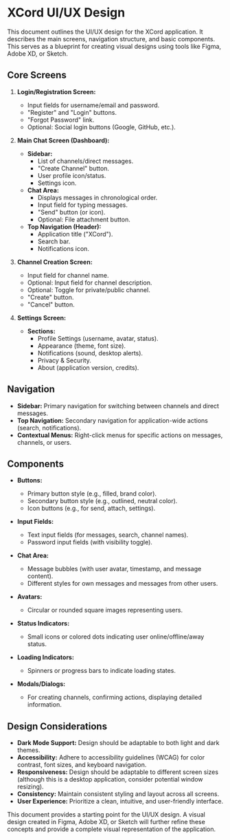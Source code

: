 # XCord UI/UX Design

This document outlines the UI/UX design for the XCord application. It describes the main screens, navigation structure, and basic components. This serves as a blueprint for creating visual designs using tools like Figma, Adobe XD, or Sketch.

## Core Screens

1.  **Login/Registration Screen:**
    *   Input fields for username/email and password.
    *   "Register" and "Login" buttons.
    *   "Forgot Password" link.
    *   Optional: Social login buttons (Google, GitHub, etc.).

2.  **Main Chat Screen (Dashboard):**
    *   **Sidebar:**
        *   List of channels/direct messages.
        *   "Create Channel" button.
        *   User profile icon/status.
        *   Settings icon.
    *   **Chat Area:**
        *   Displays messages in chronological order.
        *   Input field for typing messages.
        *   "Send" button (or icon).
        *   Optional: File attachment button.
    *   **Top Navigation (Header):**
        *   Application title ("XCord").
        *   Search bar.
        *   Notifications icon.

3.  **Channel Creation Screen:**
    *   Input field for channel name.
    *   Optional: Input field for channel description.
    *   Optional: Toggle for private/public channel.
    *   "Create" button.
    *   "Cancel" button.

4.  **Settings Screen:**
    *   **Sections:**
        *   Profile Settings (username, avatar, status).
        *   Appearance (theme, font size).
        *   Notifications (sound, desktop alerts).
        *   Privacy & Security.
        *   About (application version, credits).

## Navigation

*   **Sidebar:** Primary navigation for switching between channels and direct messages.
*   **Top Navigation:** Secondary navigation for application-wide actions (search, notifications).
*   **Contextual Menus:** Right-click menus for specific actions on messages, channels, or users.

## Components

*   **Buttons:**
    *   Primary button style (e.g., filled, brand color).
    *   Secondary button style (e.g., outlined, neutral color).
    *   Icon buttons (e.g., for send, attach, settings).

*   **Input Fields:**
    *   Text input fields (for messages, search, channel names).
    *   Password input fields (with visibility toggle).

*   **Chat Area:**
    *   Message bubbles (with user avatar, timestamp, and message content).
    *   Different styles for own messages and messages from other users.

*   **Avatars:**
    *   Circular or rounded square images representing users.

*   **Status Indicators:**
    *   Small icons or colored dots indicating user online/offline/away status.

*   **Loading Indicators:**
    *   Spinners or progress bars to indicate loading states.

* **Modals/Dialogs:**
    * For creating channels, confirming actions, displaying detailed information.

## Design Considerations

*   **Dark Mode Support:** Design should be adaptable to both light and dark themes.
*   **Accessibility:** Adhere to accessibility guidelines (WCAG) for color contrast, font sizes, and keyboard navigation.
*   **Responsiveness:** Design should be adaptable to different screen sizes (although this is a desktop application, consider potential window resizing).
*   **Consistency:** Maintain consistent styling and layout across all screens.
*   **User Experience:** Prioritize a clean, intuitive, and user-friendly interface.

This document provides a starting point for the UI/UX design. A visual design created in Figma, Adobe XD, or Sketch will further refine these concepts and provide a complete visual representation of the application.
